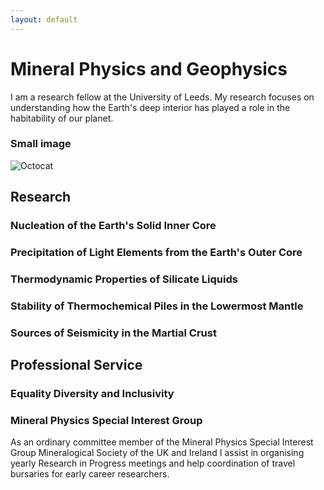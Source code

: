 ```yaml
---
layout: default
---
```


# Mineral Physics and Geophysics

I am a research fellow at the University of Leeds. My research focuses on understanding how the Earth's deep interior has played a role in the habitability of our planet.

### Small image

![Octocat]([https://github.com/Fwilson93/Portfolio/assets/img/SEDI_side_profile.jpg])

## Research
### Nucleation of the Earth's Solid Inner Core
### Precipitation of Light Elements from the Earth's Outer Core
### Thermodynamic Properties of Silicate Liquids
### Stability of Thermochemical Piles in the Lowermost Mantle
### Sources of Seismicity in the Martial Crust

## Professional Service
### Equality Diversity and Inclusivity

### Mineral Physics Special Interest Group
As an ordinary committee member of the Mineral Physics Special Interest Group Mineralogical Society of the UK and Ireland I assist in organising yearly Research in Progress meetings and help coordination of travel bursaries for early career researchers. 


